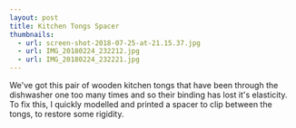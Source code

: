 ```yaml
---
layout: post
title: Kitchen Tongs Spacer
thumbnails:
  - url: screen-shot-2018-07-25-at-21.15.37.jpg
  - url: IMG_20180224_232212.jpg
  - url: IMG_20180224_232221.jpg
---
```


We've got this pair of wooden kitchen tongs that have been through the dishwasher one too many times and so their binding has lost it's elasticity. To fix this, I quickly modelled and printed a spacer to clip between the tongs, to restore some rigidity.

